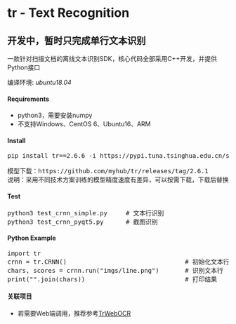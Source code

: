 # tr - Text Recognition 

## 开发中，暂时只完成单行文本识别

一款针对扫描文档的离线文本识别SDK，核心代码全部采用C++开发，并提供Python接口

编译环境: *ubuntu18.04*

#### Requirements
+ python3，需要安装numpy
+ 不支持Windows、CentOS 6、Ubuntu16、ARM

#### Install
<pre>pip install tr==2.6.6 -i https://pypi.tuna.tsinghua.edu.cn/simple

模型下载：https://github.com/myhub/tr/releases/tag/2.6.1
说明：采用不同技术方案训练的模型精度速度有差异，可以按需下载，下载后替换crnn.bin文件即可
</pre>

#### Test
<pre>
python3 test_crnn_simple.py     # 文本行识别  
python3 test_crnn_pyqt5.py      # 截图识别  
</pre>

#### Python Example
<pre>import tr
crnn = tr.CRNN()                                # 初始化文本行识别网络
chars, scores = crnn.run("imgs/line.png")       # 识别文本行
print("".join(chars))                           # 打印结果
</pre>


#### 关联项目
+ 若需要Web端调用，推荐参考<a href="https://github.com/alisen39/TrWebOCR">TrWebOCR</a>

